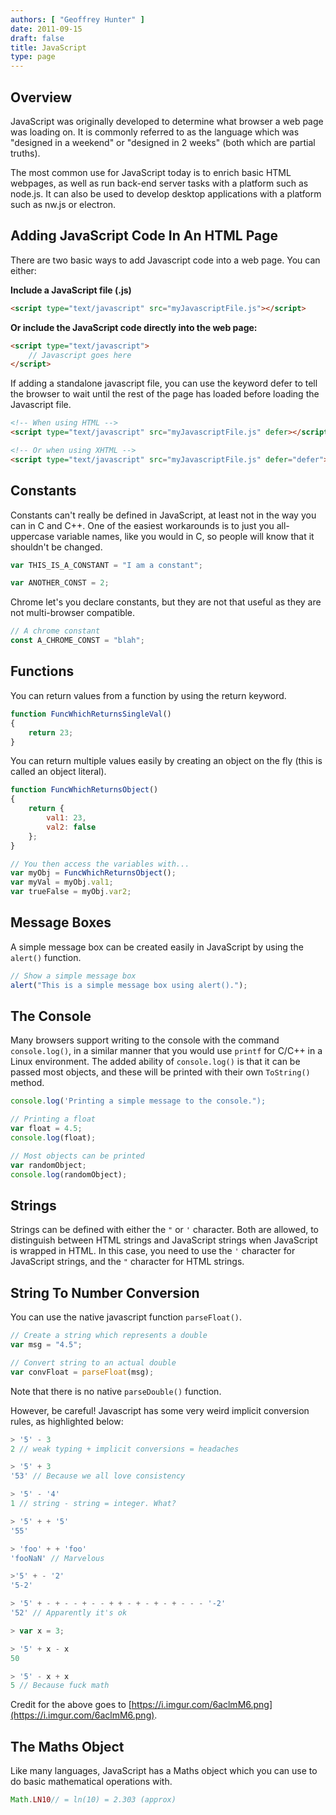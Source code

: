 ```yaml
---
authors: [ "Geoffrey Hunter" ]
date: 2011-09-15
draft: false
title: JavaScript
type: page
---
```


## Overview

JavaScript was originally developed to determine what browser a web page was loading on. It is commonly referred to as the language which was "designed in a weekend" or "designed in 2 weeks" (both which are partial truths).

The most common use for JavaScript today is to enrich basic HTML webpages, as well as run back-end server tasks with a platform such as node.js. It can also be used to develop desktop applications with a platform such as nw.js or electron.

## Adding JavaScript Code In An HTML Page

There are two basic ways to add Javascript code into a web page. You can either:

**Include a JavaScript file (.js)**

```html    
<script type="text/javascript" src="myJavascriptFile.js"></script>
```

**Or include the JavaScript code directly into the web page:**

```html    
<script type="text/javascript">
    // Javascript goes here
</script>
```

If adding a standalone javascript file, you can use the keyword defer to tell the browser to wait until the rest of the page has loaded before loading the Javascript file.

```html    
<!-- When using HTML -->
<script type="text/javascript" src="myJavascriptFile.js" defer></script>

<!-- Or when using XHTML -->
<script type="text/javascript" src="myJavascriptFile.js" defer="defer"></script>
```

## Constants

Constants can't really be defined in JavaScript, at least not in the way you can in C and C++. One of the easiest workarounds is to just you all-uppercase variable names, like you would in C, so people will know that it shouldn't be changed.

```js    
var THIS_IS_A_CONSTANT = "I am a constant";

var ANOTHER_CONST = 2;
```

Chrome let's you declare constants, but they are not that useful as they are not multi-browser compatible.

```js    
// A chrome constant
const A_CHROME_CONST = "blah";
```

## Functions

You can return values from a function by using the return keyword.

```js    
function FuncWhichReturnsSingleVal()
{
    return 23;
}
```

You can return multiple values easily by creating an object on the fly (this is called an object literal).

```js    
function FuncWhichReturnsObject()
{
    return {
        val1: 23, 
        val2: false
    };  
}

// You then access the variables with...
var myObj = FuncWhichReturnsObject();
var myVal = myObj.val1;
var trueFalse = myObj.var2;
```

## Message Boxes

A simple message box can be created easily in JavaScript by using the `alert()` function.

```js    
// Show a simple message box
alert("This is a simple message box using alert().");
```

## The Console

Many browsers support writing to the console with the command `console.log()`, in a similar manner that you would use `printf` for C/C++ in a Linux environment. The added ability of `console.log()` is that it can be passed most objects, and these will be printed with their own `ToString()` method.

```js    
console.log('Printing a simple message to the console.");

// Printing a float
var float = 4.5;
console.log(float);

// Most objects can be printed
var randomObject;
console.log(randomObject);
```

## Strings

Strings can be defined with either the `"` or `'` character. Both are allowed, to distinguish between HTML strings and JavaScript strings when JavaScript is wrapped in HTML. In this case, you need to use the `'` character for JavaScript strings, and the `"` character for HTML strings.

## String To Number Conversion

You can use the native javascript function `parseFloat()`.

```js    
// Create a string which represents a double
var msg = "4.5";

// Convert string to an actual double
var convFloat = parseFloat(msg);
```

Note that there is no native `parseDouble()` function.

However, be careful! Javascript has some very weird implicit conversion rules, as highlighted below:

```js    
> '5' - 3
2 // weak typing + implicit conversions = headaches

> '5' + 3
'53' // Because we all love consistency

> '5' - '4'
1 // string - string = integer. What?

> '5' + + '5'
'55'

> 'foo' + + 'foo'
'fooNaN' // Marvelous

>'5' + - '2'
'5-2'

> '5' + - + - - + - - + + - + - + - + - - - '-2'
'52' // Apparently it's ok

> var x = 3;

> '5' + x - x
50

> '5' - x + x
5 // Because fuck math
```

Credit for the above goes to [https://i.imgur.com/6aclmM6.png](https://i.imgur.com/6aclmM6.png).

## The Maths Object

Like many languages, JavaScript has a Maths object which you can use to do basic mathematical operations with.

```js    
Math.LN10// = ln(10) = 2.303 (approx)
```